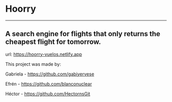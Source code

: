 # Hoorry 
----------------------------------------------------------------------------------------
A search engine for flights  that only returns the cheapest flight for tomorrow.
----------------------------------------------------------------------------------------

url: https://hoorry-vuelos.netlify.app


This project was made by:

Gabriela - https://github.com/gabiyervese

Efrén - https://github.com/blanconuclear

Héctor - https://github.com/HectornsGit


